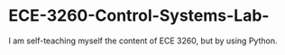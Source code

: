 # ECE-3260-Control-Systems-Lab-
I am self-teaching myself the content of ECE 3260, but by using Python.

